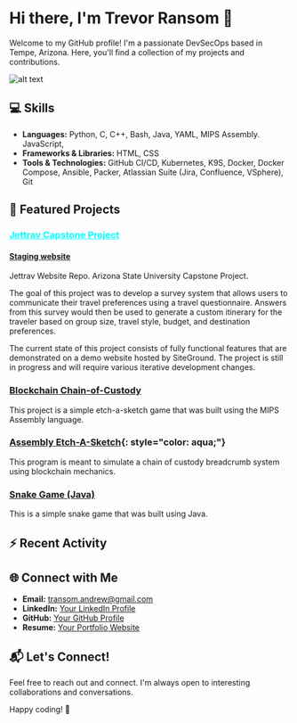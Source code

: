 <!-- Header Section -->
# Hi there, I'm Trevor Ransom 👋

Welcome to my GitHub profile! I'm a passionate DevSecOps based in Tempe, Arizona. Here, you'll find a collection of my projects and contributions.

<!-- GitHub Stats -->
![alt text](https://github.com/ransomnumber6/ransomnumber6/blob/main/IMG_1395.jpeg "Logo Title Text 1")
<!-- Skills Section -->
## 💻 Skills

- **Languages:** Python, C, C++, Bash, Java, YAML, MIPS Assembly. JavaScript, 
- **Frameworks & Libraries:** HTML, CSS
- **Tools & Technologies:** GitHub CI/CD, Kubernetes, K9S, Docker, Docker Compose, Ansible, Packer, Atlassian Suite (Jira, Confluence, VSphere), Git

<!-- Featured Projects Section -->
## 🚀 Featured Projects
### <a href="https://github.com/jettrav/jettrav" style="color: aqua;">Jettrav Capstone Project</a>
#### [Staging website](https://jettrav.rishavkumar.io/home.php)
Jettrav Website Repo. Arizona State University Capstone Project.

The goal of this project was to develop a survey system that allows users to communicate their travel preferences using a travel questionnaire. Answers from this survey would then be used to generate a custom itinerary for the traveler based on group size, travel style, budget, and destination preferences.

The current state of this project consists of fully functional features that are demonstrated on a demo website hosted by SiteGround. The project is still in progress and will require various iterative development changes.

### [Blockchain Chain-of-Custody](https://github.com/ransomnumber6/Etch-a-sketch)
This project is a simple etch-a-sketch game that was built using the MIPS Assembly language.

### [Assembly Etch-A-Sketch](https://github.com/ransomnumber6/Blockchain-Chain-Of-Custody){: style="color: aqua;"}
 This program is meant to simulate a chain of custody breadcrumb system using blockchain mechanics.

### [Snake Game (Java) ](https://github.com/ransomnumber6/SnakeGame)
This is a simple snake game that was built using Java.

<!-- Recent Activity Section -->
## ⚡ Recent Activity

<!--START_SECTION:activity-->
<!-- This section will be automatically populated with your recent GitHub activity using a tool like GitHub Readme Activity -->
<!--END_SECTION:activity-->

<!-- Connect with Me Section -->
## 🌐 Connect with Me

- **Email:** transom.andrew@gmail.com
- **LinkedIn:** [Your LinkedIn Profile](https://www.linkedin.com/in/trevor-ransom/)
- **GitHub:** [Your GitHub Profile](https://github.com/ransomnumber6)
- **Resume:** [Your Portfolio Website](https://ransomnumber6.github.io/trevor_ransom/resume.html)

<!-- Footer Section -->
## 📬 Let's Connect!

Feel free to reach out and connect. I'm always open to interesting collaborations and conversations.

Happy coding! 🚀
